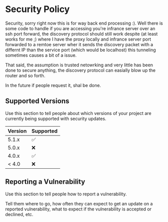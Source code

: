 # Security Policy

Security, sorry right now this is for way back end processing :).   Well there is some code to handle if you are accessing you're
infrance server over an ssh port forward, the discovery protocol should still work despite (at least works for me ;) where I have
the proxy locally and infrance server port forwarded to a remtoe server wher it sends the discovery packet with a differnt IP than 
the service port (which would be localhost) this tunneling sometimes causes a bit of a issue. 

That said, the assumption is trusted netowrking and very little has been done to secure anything, the discovery protocol can
easially blow up the router and so forth.

In the future if people request it, shal be done.

## Supported Versions

Use this section to tell people about which versions of your project are
currently being supported with security updates.

| Version | Supported          |
| ------- | ------------------ |
| 5.1.x   | :white_check_mark: |
| 5.0.x   | :x:                |
| 4.0.x   | :white_check_mark: |
| < 4.0   | :x:                |

## Reporting a Vulnerability

Use this section to tell people how to report a vulnerability.

Tell them where to go, how often they can expect to get an update on a
reported vulnerability, what to expect if the vulnerability is accepted or
declined, etc.
